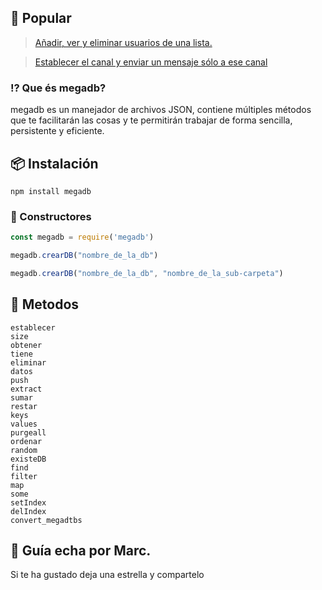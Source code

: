 ##  📖 Popular

> [Añadir, ver y eliminar usuarios de una lista.]()

> [Establecer el canal y enviar un mensaje sólo a ese canal]()

### ⁉ Que és megadb? 
megadb es un manejador de archivos JSON, contiene múltiples métodos que te facilitarán las cosas y te permitirán trabajar de forma sencilla, persistente y eficiente.

## 📦 Instalación
```
npm install megadb
```
### 🧱 Constructores
```js
const megadb = require('megadb')

megadb.crearDB("nombre_de_la_db")

megadb.crearDB("nombre_de_la_db", "nombre_de_la_sub-carpeta")
```
## 🗻 Metodos
```
establecer
size
obtener
tiene
eliminar
datos
push
extract
sumar
restar
keys
values
purgeall
ordenar
random
existeDB
find
filter
map
some
setIndex
delIndex
convert_megadtbs
```
## 👤 Guía echa por Marc.
 Si te ha gustado deja una estrella y compartelo

